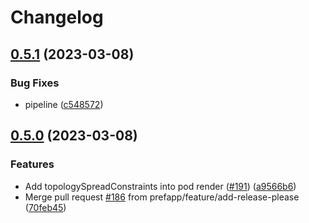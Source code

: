 # Changelog

## [0.5.1](https://github.com/prefapp/prefapp-helm/compare/prefapp-helm-v0.5.0...prefapp-helm-v0.5.1) (2023-03-08)


### Bug Fixes

* pipeline ([c548572](https://github.com/prefapp/prefapp-helm/commit/c5485724bdaac808c2f317a3390e7fd7d7c3ec9c))

## [0.5.0](https://github.com/prefapp/prefapp-helm/compare/prefapp-helm-v0.4.1...prefapp-helm-v0.5.0) (2023-03-08)


### Features

* Add topologySpreadConstraints into pod render ([#191](https://github.com/prefapp/prefapp-helm/issues/191)) ([a9566b6](https://github.com/prefapp/prefapp-helm/commit/a9566b6408cc1d976eb54082c849eb58676c6953))
* Merge pull request [#186](https://github.com/prefapp/prefapp-helm/issues/186) from prefapp/feature/add-release-please ([70feb45](https://github.com/prefapp/prefapp-helm/commit/70feb458cc90e90dd3b6219f465cd7bb3de42da8))
